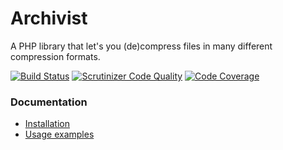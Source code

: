 Archivist
=========

A PHP library that let's you (de)compress files in many different compression formats.

[![Build Status](https://secure.travis-ci.org/cleentfaar/archiver.svg?branch=master)](http://travis-ci.org/cleentfaar/archiver)
[![Scrutinizer Code Quality](https://scrutinizer-ci.com/g/cleentfaar/archiver/badges/quality-score.png?b=master)](https://scrutinizer-ci.com/g/cleentfaar/archiver/?branch=master)
[![Code Coverage](https://scrutinizer-ci.com/g/cleentfaar/archiver/badges/coverage.png?b=master)](https://scrutinizer-ci.com/g/cleentfaar/archiver/?branch=master)

### Documentation

- [Installation](Resources/doc/installation.md)
- [Usage examples](Resources/doc/usage.md)
